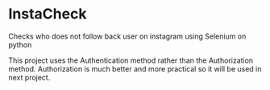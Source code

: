 # InstaCheck
Checks who does not follow back user on instagram using Selenium on python

This project uses the Authentication method rather than the Authorization method. 
Authorization is much better and more practical so it will be used in next project.
